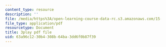 ```yaml
---
content_type: resource
description: ''
file: /media/https%3A/open-learning-course-data-rc.s3.amazonaws.com/15-071-the-analytics-edge-spring-2017/63a96c1230b4308b64ba3dd6f0b87f39_2wtc5Su-fZA.pdf
file_type: application/pdf
resourcetype: Document
title: 3play pdf file
uid: 63a96c12-30b4-308b-64ba-3dd6f0b87f39
---
```

